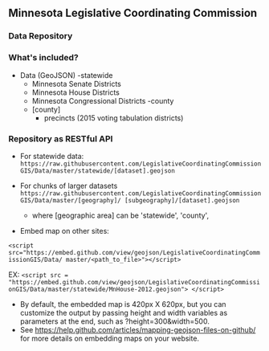 ## Minnesota Legislative Coordinating Commission
### Data Repository

### What's included?
- Data (GeoJSON)
  -statewide
    - Minnesota Senate Districts
    - Minnesota House Districts
    - Minnesota Congressional Districts
  -county
    - [county]
      - precincts (2015 voting tabulation districts)

### Repository as RESTful API
- For statewide data:
`https://raw.githubusercontent.com/LegislativeCoordinatingCommissionGIS/Data/master/statewide/[dataset].geojson`


- For chunks of larger datasets
`https://raw.githubusercontent.com/LegislativeCoordinatingCommissionGIS/Data/master/[geography]/ [subgeography]/[dataset].geojson`
  - where [geographic area] can be 'statewide', 'county', 


- Embed map on other sites:

`<script src="https://embed.github.com/view/geojson/LegislativeCoordinatingCommissionGIS/Data/ master/<path_to_file>"></script>`

EX: `<script src = "https://embed.github.com/view/geojson/LegislativeCoordinatingCommissionGIS/Data/master/statewide/MnHouse-2012.geojson">
  </script>`
  - By default, the embedded map is 420px X 620px, but you can customize the output by passing height and width variables as parameters at the end, such as ?height=300&width=500.
  - See https://help.github.com/articles/mapping-geojson-files-on-github/ for more details on embedding maps on your website.
